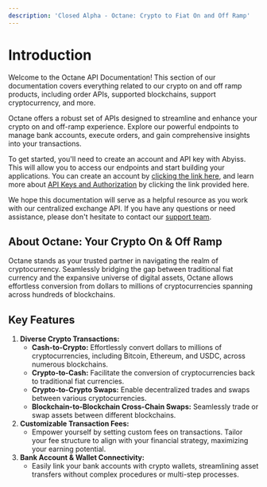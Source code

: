 ```yaml
---
description: 'Closed Alpha - Octane: Crypto to Fiat On and Off Ramp'
---
```


# Introduction

Welcome to the Octane API Documentation! This section of our documentation covers everything related to our crypto on and off ramp products, including order APIs, supported blockchains, support cryptocurrency, and more.

Octane offers a robust set of APIs designed to streamline and enhance your crypto on and off-ramp experience. Explore our powerful endpoints to manage bank accounts, execute orders, and gain comprehensive insights into your transactions.

To get started, you'll need to create an account and API key with Abyiss. This will allow you to access our endpoints and start building your applications. You can create an account by [clicking the link here](https://abyiss.com/signin), and learn more about [API Keys and Authorization](../introduction/api-architecture/api-keys-authentication.md) by clicking the link provided here.

We hope this documentation will serve as a helpful resource as you work with our centralized exchange API. If you have any questions or need assistance, please don't hesitate to contact our [support team](https://abyiss.com/contact).

## **About Octane: Your Crypto On & Off Ramp**

Octane stands as your trusted partner in navigating the realm of cryptocurrency. Seamlessly bridging the gap between traditional fiat currency and the expansive universe of digital assets, Octane allows effortless conversion from dollars to millions of cryptocurrencies spanning across hundreds of blockchains.

## Key Features

1. **Diverse Crypto Transactions:**
   * **Cash-to-Crypto:** Effortlessly convert dollars to millions of cryptocurrencies, including Bitcoin, Ethereum, and USDC, across numerous blockchains.
   * **Crypto-to-Cash:** Facilitate the conversion of cryptocurrencies back to traditional fiat currencies.
   * **Crypto-to-Crypto Swaps:** Enable decentralized trades and swaps between various cryptocurrencies.
   * **Blockchain-to-Blockchain Cross-Chain Swaps:** Seamlessly trade or swap assets between different blockchains.
2. **Customizable Transaction Fees:**
   * Empower yourself by setting custom fees on transactions. Tailor your fee structure to align with your financial strategy, maximizing your earning potential.
3. **Bank Account & Wallet Connectivity:**
   * Easily link your bank accounts with crypto wallets, streamlining asset transfers without complex procedures or multi-step processes.
